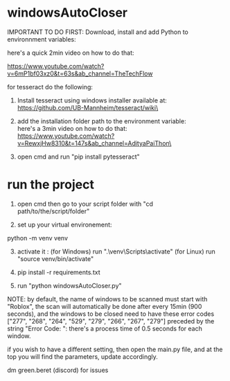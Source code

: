# windowsAutoCloser
IMPORTANT TO DO FIRST:
Download, install and add Python to environnment variables:

here's a quick 2min video on how to do that:

https://www.youtube.com/watch?v=6mP1bf03xz0&t=63s&ab_channel=TheTechFlow


for tesseract do the following:
1. Install tesseract using windows installer available at: https://github.com/UB-Mannheim/tesseract/wiki\
2. add the installation folder path to the environment variable:\
here's a 3min video on how to do that:\
https://www.youtube.com/watch?v=RewxjHw8310&t=147s&ab_channel=AdityaPaiThon\

3. open cmd and run "pip install pytesseract"

# run the project
1. open cmd then go to your script folder with "cd path/to/the/script/folder"

2. set up your virtual environement:

python -m venv venv

3. activate it :
(for Windows) run ".\venv\Scripts\activate"
(for Linux) run "source venv/bin/activate" 


4. pip install -r requirements.txt

5. run "python windowsAutoCloser.py"

NOTE: by default, the name of windows to be scanned must start with "Roblox", the scan will automatically be done
after every 15min (900 seconds), and the windows to be closed need to have these error codes 
["277", "268", "264", "529", "279", "266", "267", "279"] preceded by the string "Error Code: ":
there's a process time of 0.5 seconds for each window.

if you wish to have a different setting, then open the main.py file, and at the top you will find the parameters, update accordingly.

dm green.beret (discord) for issues 



